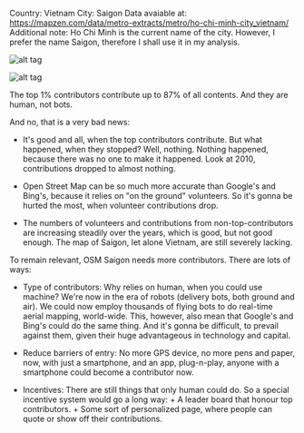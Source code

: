 Country: Vietnam
City: Saigon
Data avaiable at: https://mapzen.com/data/metro-extracts/metro/ho-chi-minh-city_vietnam/
Additional note: Ho Chi Minh is the current name of the city. However, I prefer the name Saigon, therefore I shall use it in my analysis.

![alt tag](https://cloud.githubusercontent.com/assets/10266642/20295749/73e08b62-ab39-11e6-83cf-6bd9e75d00f8.JPG)


![alt tag](https://cloud.githubusercontent.com/assets/10266642/20295827/f5852916-ab39-11e6-9497-3c8424f012e1.png)

The top 1% contributors contribute up to 87% of all contents. And they are human, not bots.

And no, that is a very bad news:
- It's good and all, when the top contributors contribute. But what happened, when they stopped? 
Well, nothing. Nothing happened, because there was no one to make it happened. 
Look at 2010, contributions dropped to almost nothing.

- Open Street Map can be so much more accurate than Google's and Bing's, because it relies on 
"on the ground" volunteers. So it's gonna be hurted the most, when volunteer contributions drop.

- The numbers of volunteers and contributions from non-top-contributors are increasing steadily over the years, 
which is good, but not good enough. The map of Saigon, let alone Vietnam, are still severely lacking.

To remain relevant, OSM Saigon needs more contributors. There are lots of ways:
- Type of contributors: Why relies on human, when you could use machine? We're now in the 
era of robots (delivery bots, both ground and air). We could now employ thousands of flying 
bots to do real-time aerial mapping, world-wide. This, however, also mean that Google's and Bing's 
could do the same thing. And it's gonna be difficult, to prevail against them, given their huge 
advantageous in technology and capital.

- Reduce barriers of entry: No more GPS device, no more pens and paper, now, with just a 
smartphone, and an app, plug-n-play, anyone with a smartphone could become a contributor now.

- Incentives: There are still things that only human could do. So a special incentive system would go a long way:
      + A leader board that honour top contributors.
      + Some sort of personalized page, where people can quote or show off their contributions.